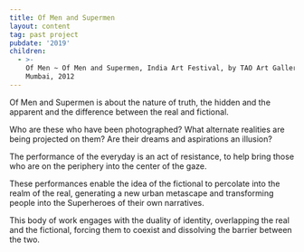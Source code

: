 ```yaml
---
title: Of Men and Supermen
layout: content
tag: past project
pubdate: '2019'
children:
  - >-
    Of Men ~ Of Men and Supermen, India Art Festival, by TAO Art Gallery,
    Mumbai, 2012
---
```

Of Men and Supermen is about the nature of truth, the hidden and the apparent and the difference between the real and fictional.

Who are these who have been photographed? What alternate realities are being projected on them? Are their dreams and aspirations an illusion?

The performance of the everyday is an act of resistance, to help bring those who are on the periphery into the center of the gaze.

These performances enable the idea of the fictional to percolate into the realm of the real, generating a new urban metascape and transforming people into the Superheroes of their own narratives.

This body of work engages with the duality of identity, overlapping the real and the fictional, forcing them to coexist and dissolving the barrier between the two.
